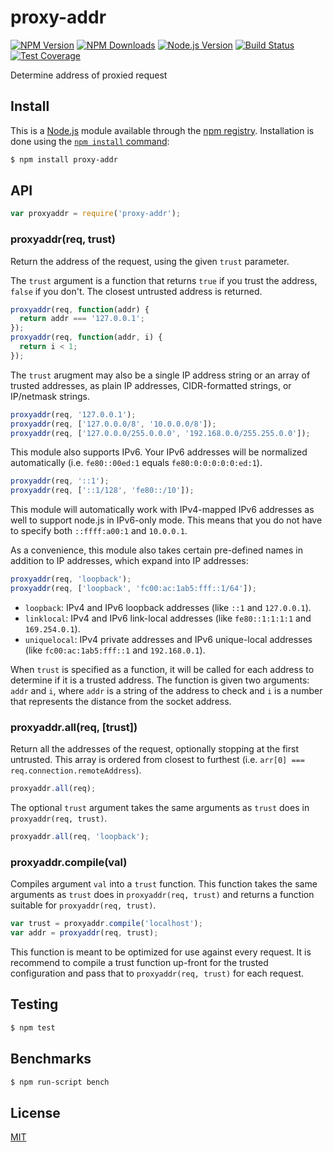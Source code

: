 # proxy-addr

[![NPM Version][npm-image]][npm-url] [![NPM Downloads][downloads-image]][downloads-url]
[![Node.js Version][node-version-image]][node-version-url] [![Build Status][travis-image]][travis-url]
[![Test Coverage][coveralls-image]][coveralls-url]

Determine address of proxied request

## Install

This is a [Node.js](https://nodejs.org/en/) module available through the [npm registry](https://www.npmjs.com/).
Installation is done using the
[`npm install` command](https://docs.npmjs.com/getting-started/installing-npm-packages-locally):

```sh
$ npm install proxy-addr
```

## API

<!-- eslint-disable no-unused-vars -->

```js
var proxyaddr = require('proxy-addr');
```

### proxyaddr(req, trust)

Return the address of the request, using the given `trust` parameter.

The `trust` argument is a function that returns `true` if you trust the address, `false` if you don't. The closest
untrusted address is returned.

<!-- eslint-disable no-undef -->

```js
proxyaddr(req, function(addr) {
  return addr === '127.0.0.1';
});
proxyaddr(req, function(addr, i) {
  return i < 1;
});
```

The `trust` arugment may also be a single IP address string or an array of trusted addresses, as plain IP addresses,
CIDR-formatted strings, or IP/netmask strings.

<!-- eslint-disable no-undef -->

```js
proxyaddr(req, '127.0.0.1');
proxyaddr(req, ['127.0.0.0/8', '10.0.0.0/8']);
proxyaddr(req, ['127.0.0.0/255.0.0.0', '192.168.0.0/255.255.0.0']);
```

This module also supports IPv6. Your IPv6 addresses will be normalized automatically (i.e. `fe80::00ed:1` equals
`fe80:0:0:0:0:0:ed:1`).

<!-- eslint-disable no-undef -->

```js
proxyaddr(req, '::1');
proxyaddr(req, ['::1/128', 'fe80::/10']);
```

This module will automatically work with IPv4-mapped IPv6 addresses as well to support node.js in IPv6-only mode. This
means that you do not have to specify both `::ffff:a00:1` and `10.0.0.1`.

As a convenience, this module also takes certain pre-defined names in addition to IP addresses, which expand into IP
addresses:

<!-- eslint-disable no-undef -->

```js
proxyaddr(req, 'loopback');
proxyaddr(req, ['loopback', 'fc00:ac:1ab5:fff::1/64']);
```

- `loopback`: IPv4 and IPv6 loopback addresses (like `::1` and `127.0.0.1`).
- `linklocal`: IPv4 and IPv6 link-local addresses (like `fe80::1:1:1:1` and `169.254.0.1`).
- `uniquelocal`: IPv4 private addresses and IPv6 unique-local addresses (like `fc00:ac:1ab5:fff::1` and `192.168.0.1`).

When `trust` is specified as a function, it will be called for each address to determine if it is a trusted address. The
function is given two arguments: `addr` and `i`, where `addr` is a string of the address to check and `i` is a number
that represents the distance from the socket address.

### proxyaddr.all(req, [trust])

Return all the addresses of the request, optionally stopping at the first untrusted. This array is ordered from closest
to furthest (i.e. `arr[0] === req.connection.remoteAddress`).

<!-- eslint-disable no-undef -->

```js
proxyaddr.all(req);
```

The optional `trust` argument takes the same arguments as `trust` does in `proxyaddr(req, trust)`.

<!-- eslint-disable no-undef -->

```js
proxyaddr.all(req, 'loopback');
```

### proxyaddr.compile(val)

Compiles argument `val` into a `trust` function. This function takes the same arguments as `trust` does in
`proxyaddr(req, trust)` and returns a function suitable for `proxyaddr(req, trust)`.

<!-- eslint-disable no-undef, no-unused-vars -->

```js
var trust = proxyaddr.compile('localhost');
var addr = proxyaddr(req, trust);
```

This function is meant to be optimized for use against every request. It is recommend to compile a trust function
up-front for the trusted configuration and pass that to `proxyaddr(req, trust)` for each request.

## Testing

```sh
$ npm test
```

## Benchmarks

```sh
$ npm run-script bench
```

## License

[MIT](LICENSE)

[npm-image]: https://img.shields.io/npm/v/proxy-addr.svg
[npm-url]: https://npmjs.org/package/proxy-addr
[node-version-image]: https://img.shields.io/node/v/proxy-addr.svg
[node-version-url]: https://nodejs.org/en/download/
[travis-image]: https://img.shields.io/travis/jshttp/proxy-addr/master.svg
[travis-url]: https://travis-ci.org/jshttp/proxy-addr
[coveralls-image]: https://img.shields.io/coveralls/jshttp/proxy-addr/master.svg
[coveralls-url]: https://coveralls.io/r/jshttp/proxy-addr?branch=master
[downloads-image]: https://img.shields.io/npm/dm/proxy-addr.svg
[downloads-url]: https://npmjs.org/package/proxy-addr
